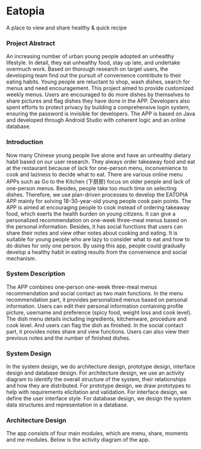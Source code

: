 # Eatopia
A place to view and share healthy &amp; quick recipe

### Project Abstract
An increasing number of urban young people adopted an unhealthy lifestyle. In detail, they eat unhealthy food, stay up late, and undertake overmuch work. Based on thorough research on target users, the developing team find out the pursuit of convenience contribute to their eating habits. Young people are reluctant to shop, wash dishes, search for menus and need encouragement. This project aimed to provide customized weekly menus. Users are encouraged to do more dishes by themselves to share pictures and flag dishes they have done in the APP. Developers also spent efforts to protect privacy by building a comprehensive login system, ensuring the password is invisible for developers. The APP is based on Java and developed through Android Studio with coherent logic and an online database.

### Introduction
Now many Chinese young people live alone and have an unhealthy dietary habit based on our user research. They always order takeaway food and eat at the restaurant because of lack for one-person menu, inconvenience to cook and laziness to decide what to eat. There are various online menu APPs such as Go to the Kitchen (下厨房) focus on older people and lack of one-person menus. Besides, people take too much time on selecting dishes. Therefore, we use plan-driven processes to develop the EATOPIA APP mainly for solving 18-30-year-old young people cook pain points. The APP is aimed at encouraging people to cook instead of ordering takeaway food, which exerts the health burden on young citizens. It can give a personalized recommendation on one-week three-meal menus based on the personal information. Besides, it has social functions that users can share their notes and view other notes about cooking and eating. It is suitable for young people who are lazy to consider what to eat and how to do dishes for only one person. By using this app, people could gradually develop a healthy habit in eating results from the convenience and social mechanism.

### System Description
The APP combines one-person one-week three-meal menus recommendation and social contact as two main functions. In the menu recommendation part, it provides personalized menus based on personal information. Users can edit their personal information containing profile picture, username and preference (spicy food, weight loss and cook level). The dish menu details including ingredients, kitchenware, procedure and cook level. And users can flag the dish as finished. In the social contact part, it provides notes share and view functions. Users can also view their previous notes and the number of finished dishes.

### System Design
In the system design, we do architecture design, prototype design, interface design and database design. For architecture design, we use an activity diagram to identify the overall structure of the system, their relationships and how they are distributed. For prototype design, we draw prototypes to help with requirements elicitation and validation. For interface design, we define the user interface style. For database design, we design the system data structures and representation in a database.

### Architecture Design
The app consists of four main modules, which are menu, share, moments and me modules. Below is the activity diagram of the app.









